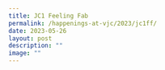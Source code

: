 ```yaml
---
title: JC1 Feeling Fab
permalink: /happenings-at-vjc/2023/jc1ff/
date: 2023-05-26
layout: post
description: ""
image: ""
---
```

